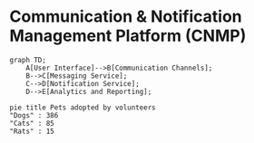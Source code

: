 # Communication & Notification Management Platform (CNMP)

```mermaid
graph TD;
    A[User Interface]-->B[Communication Channels];
    B-->C[Messaging Service];
    C-->D[Notification Service];
    D-->E[Analytics and Reporting];
```

```mermaid
pie title Pets adopted by volunteers
"Dogs" : 386
"Cats" : 85
"Rats" : 15
```
